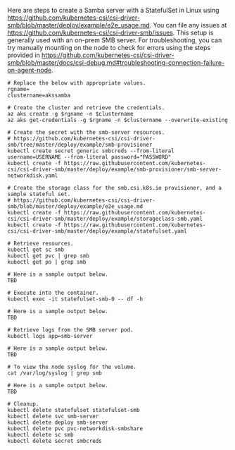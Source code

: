 Here are steps to create a Samba server with a StatefulSet in Linux using https://github.com/kubernetes-csi/csi-driver-smb/blob/master/deploy/example/e2e_usage.md. You can file any issues at https://github.com/kubernetes-csi/csi-driver-smb/issues. This setup is generally used with an on-prem SMB server. For troubleshooting, you can try manually mounting on the node to check for errors using the steps provided in https://github.com/kubernetes-csi/csi-driver-smb/blob/master/docs/csi-debug.md#troubleshooting-connection-failure-on-agent-node.

```
# Replace the below with appropriate values.
rgname=
clustername=akssamba
```

```
# Create the cluster and retrieve the credentials.
az aks create -g $rgname -n $clustername
az aks get-credentials -g $rgname -n $clustername --overwrite-existing

# Create the secret with the smb-server resources. 
# https://github.com/kubernetes-csi/csi-driver-smb/tree/master/deploy/example/smb-provisioner
kubectl create secret generic smbcreds --from-literal username=USERNAME --from-literal password="PASSWORD"
kubectl create -f https://raw.githubusercontent.com/kubernetes-csi/csi-driver-smb/master/deploy/example/smb-provisioner/smb-server-networkdisk.yaml

# Create the storage class for the smb.csi.k8s.io provisioner, and a sample stateful set.
# https://github.com/kubernetes-csi/csi-driver-smb/blob/master/deploy/example/e2e_usage.md
kubectl create -f https://raw.githubusercontent.com/kubernetes-csi/csi-driver-smb/master/deploy/example/storageclass-smb.yaml
kubectl create -f https://raw.githubusercontent.com/kubernetes-csi/csi-driver-smb/master/deploy/example/statefulset.yaml
```

```
# Retrieve resources.
kubectl get sc smb
kubectl get pvc | grep smb
kubectl get po | grep smb

# Here is a sample output below.
TBD
```

```
# Execute into the container.
kubectl exec -it statefulset-smb-0 -- df -h

# Here is a sample output below.
TBD
```

```
# Retrieve logs from the SMB server pod.
kubectl logs app=smb-server

# Here is a sample output below.
TBD
```

```
# To view the node syslog for the volume.
cat /var/log/syslog | grep smb

# Here is a sample output below.
TBD
```

```
# Cleanup.
kubectl delete statefulset statefulset-smb
kubectl delete svc smb-server
kubectl delete deploy smb-server
kubectl delete pvc pvc-networkdisk-smbshare
kubectl delete sc smb
kubectl delete secret smbcreds
```
